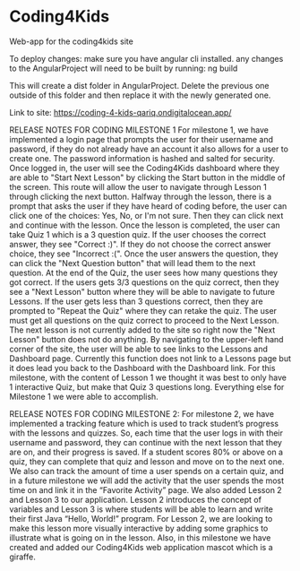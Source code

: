 # Coding4Kids
Web-app for the coding4kids site

To deploy changes:
make sure you have angular cli installed. any changes to the AngularProject will need to be built by running:
ng build

This will create a dist folder in AngularProject. Delete the previous one outside of this folder and then replace it with the newly generated one. 

Link to site: https://coding-4-kids-qariq.ondigitalocean.app/

RELEASE NOTES FOR CODING MILESTONE 1
For milestone 1, we have implemented a login page that prompts the user for their username and password, if they do not already have an account it also allows for a user to create one. The password information is hashed and salted for security. 
Once logged in, the user will see the Coding4Kids dashboard where they are able to "Start Next Lesson" by clicking the Start button in the middle of the screen. This route will allow the user to navigate through Lesson 1 through clicking the next button. Halfway through the lesson, there is a prompt that asks the user if they have heard of coding before, the user can click one of the choices: Yes, No, or I'm not sure. Then they can click next and continue with the lesson. Once the lesson is completed, the user can take Quiz 1 which is a 3 question quiz. If the user chooses the correct answer, they see "Correct :)". If they do not choose the correct answer choice, they see "Incorrect :(". Once the user answers the question, they can click the "Next Question button" that will lead them to the next question. At the end of the Quiz, the user sees how many questions they got correct. If the users gets 3/3 questions on the quiz correct, then they see a "Next Lesson" button where they will be able to navigate to future Lessons. If the user gets less than 3 questions correct, then they are prompted to "Repeat the Quiz" where they can retake the quiz. The user must get all questions on the quiz correct to proceed to the Next Lesson. The next lesson is not currently added to the site so right now the "Next Lesson" button does not do anything. By navigating to the upper-left hand corner of the site, the user will be able to see links to the Lessons and Dashboard page. Currently this function does not link to a Lessons page but it does lead you back to the Dashboard with the Dashboard link. 
For this milestone, with the content of Lesson 1 we thought it was best to only have 1 interactive Quiz, but make that Quiz 3 questions long. Everything else for Milestone 1 we were able to accomplish. 

RELEASE NOTES FOR CODING MILESTONE 2: For milestone 2, we have implemented a tracking feature which is used to track student’s progress with the lessons and quizzes. So, each time that the user logs in with their username and password, they can continue with the next lesson that they are on, and their progress is saved. If a student scores 80% or above on a quiz, they can complete that quiz and lesson and move on to the next one. We also can track the amount of time a user spends on a certain quiz, and in a future milestone we will add the activity that the user spends the most time on and link it in the “Favorite Activity” page. We also added Lesson 2 and Lesson 3 to our application. Lesson 2 introduces the concept of variables and Lesson 3 is where students will be able to learn and write their first Java “Hello, World!” program. For Lesson 2, we are looking to make this lesson more visually interactive by adding some graphics to illustrate what is going on in the lesson. Also, in this milestone we have created and added our Coding4Kids web application mascot which is a giraffe. 
